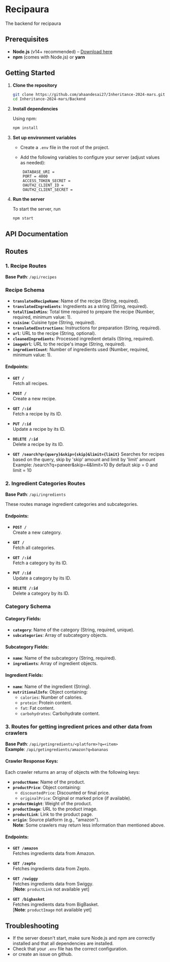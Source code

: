 # Recipaura

The backend for recipaura

## Prerequisites

- **Node.js** (v14+ recommended) – [Download here](https://nodejs.org/)
- **npm** (comes with Node.js) or **yarn**

## Getting Started

1. **Clone the repository**

   ```bash
   git clone https://github.com/ahaandesai27/Inheritance-2024-mars.git
   cd Inheritance-2024-mars/Backend
   ```

2. **Install dependencies**

   Using npm:
   ```bash
   npm install
   ```

3. **Set up environment variables**

   - Create a `.env` file in the root of the project.
   - Add the following variables to configure your server (adjust values as needed):

     ```env
      DATABASE_URI = 
      PORT = 4000
      ACCESS_TOKEN_SECRET = 
      OAUTH2_CLIENT_ID = 
      OAUTH2_CLIENT_SECRET = 
     ```

4. **Run the server**

   To start the server, run

   ```bash
   npm start
   ```


## API Documentation

## **Routes**

### **1. Recipe Routes**
**Base Path**: `/api/recipes`

### **Recipe Schema**
- **`translatedRecipeName`**: Name of the recipe (String, required).  
- **`translatedIngredients`**: Ingredients as a string (String, required).  
- **`totalTimeInMins`**: Total time required to prepare the recipe (Number, required, minimum value: 1).  
- **`cuisine`**: Cuisine type (String, required).  
- **`translatedInstructions`**: Instructions for preparation (String, required).  
- **`url`**: URL to the recipe (String, optional).  
- **`cleanedIngredients`**: Processed ingredient details (String, required).  
- **`imageUrl`**: URL to the recipe's image (String, required).  
- **`ingredientCount`**: Number of ingredients used (Number, required, minimum value: 1).

#### **Endpoints**:
- **`GET /`**  
  Fetch all recipes.

- **`POST /`**  
  Create a new recipe.

- **`GET /:id`**  
  Fetch a recipe by its ID.

- **`PUT /:id`**  
  Update a recipe by its ID.

- **`DELETE /:id`**  
  Delete a recipe by its ID.

- **`GET /search?q={query}&skip={skip}&limit={limit}`**
  Searches for recipes based on the query, skip by 'skip' amount and limit by 'limit' amount
  Example: /search?q=paneer&skip=4&limit=10
  By default skip = 0 and limit = 10

### **2. Ingredient Categories Routes**
**Base Path**: `/api/ingredients`

These routes manage ingredient categories and subcategories.

#### **Endpoints**:
- **`POST /`**  
  Create a new category.

- **`GET /`**  
  Fetch all categories.

- **`GET /:id`**  
  Fetch a category by its ID.

- **`PUT /:id`**  
  Update a category by its ID.

- **`DELETE /:id`**  
  Delete a category by its ID.


### **Category Schema**

#### **Category Fields**:
- **`category`**: Name of the category (String, required, unique).  
- **`subcategories`**: Array of subcategory objects.

#### **Subcategory Fields**:
- **`name`**: Name of the subcategory (String, required).  
- **`ingredients`**: Array of ingredient objects.

#### **Ingredient Fields**:
- **`name`**: Name of the ingredient (String).  
- **`nutritionalInfo`**: Object containing:
  - `calories`: Number of calories.
  - `protein`: Protein content.
  - `fat`: Fat content.
  - `carbohydrates`: Carbohydrate content.  

### **3. Routes for getting ingredient prices and other data from crawlers**
**Base Path**: `/api/getingredients/<platform>?q=<item>`<br>
**Example**: `/api/getingredients/amazon?q=bananas`

#### **Crawler Response Keys**:
Each crawler returns an array of objects with the following keys:
- **`productName`**: Name of the product.  
- **`productPrice`**: Object containing:
  - `discountedPrice`: Discounted or final price.
  - `originalPrice`: Original or marked price (if available).  
- **`productWeight`**: Weight of the product.  
- **`productImage`**: URL to the product image.  
- **`productLink`**: Link to the product page.  
- **`origin`**: Source platform (e.g., "amazon").
<br> **Note**: Some crawlers may return less information than mentioned above.

#### **Endpoints**:
- **`GET /amazon`**  
  Fetches ingredients data from Amazon.

- **`GET /zepto`**  
  Fetches ingredients data from Zepto.

- **`GET /swiggy`**  
  Fetches ingredients data from Swiggy. 
  <br>[**Note**: `productLink` not available yet]

- **`GET /bigbasket`**  
  Fetches ingredients data from BigBasket.
  <br>[**Note**: `productImage` not available yet]


## Troubleshooting

- If the server doesn't start, make sure Node.js and npm are correctly installed and that all dependencies are installed.
- Check that your `.env` file has the correct configuration.
- or create an issue on github.
